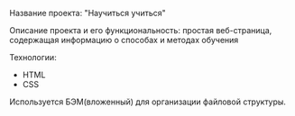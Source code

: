 Название проекта: "Научиться учиться"

Описание проекта и его функциональность: простая веб-страница, содержащая информацию о способах и методах обучения

Технологии:
- HTML
- CSS

Используется БЭМ(вложенный) для организации файловой структуры.
